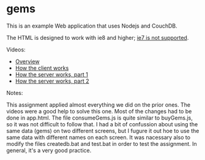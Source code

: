 gems
====

This is an example Web application that uses Nodejs and CouchDB.

The HTML is designed to work with ie8 and higher; [ie7 is not supported](http://theie7countdown.com/).

Videos:

- [Overview](http://youtu.be/ZY9M18nJ7IA)
- [How the client works](http://youtu.be/Ju-Ai55rFAs)
- [How the server works, part 1](http://youtu.be/TuOsxCl_2wo)
- [How the server works, part 2](http://youtu.be/awhe5O_LAUQ)

Notes:

This assignment applied almost everything we did on the prior ones.
The videos were a good help to solve this one.
Most of the changes had to be done in app.html.
The file consumeGems.js is quite similar to buyGems.js, so it was not difficult to follow that.
I had a bit of confussion about using the same data (gems) on two different screens, but I fugure it out hoe to use the same data with different names on each screen.
It was nacessary also to modify the files createdb.bat and test.bat in order to test the assignment.
In general, it's a very good practice.

